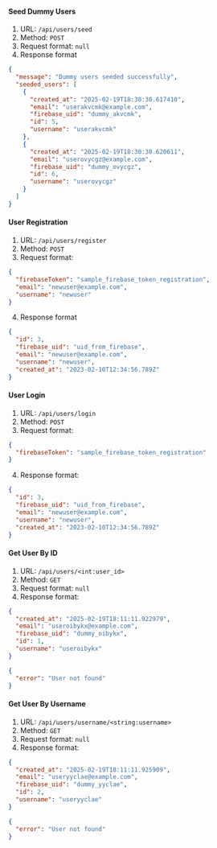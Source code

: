 #### Seed Dummy Users
1. URL: `/api/users/seed`
2. Method: `POST`
3. Request format: `null`
4. Response format
```json
{
  "message": "Dummy users seeded successfully",
  "seeded_users": [
    {
      "created_at": "2025-02-19T18:30:30.617410",
      "email": "userakvcmk@example.com",
      "firebase_uid": "dummy_akvcmk",
      "id": 5,
      "username": "userakvcmk"
    },
    {
      "created_at": "2025-02-19T18:30:30.620611",
      "email": "userovycgz@example.com",
      "firebase_uid": "dummy_ovycgz",
      "id": 6,
      "username": "userovycgz"
    }
  ]
}
```

#### User Registration
1. URL: `/api/users/register`
2. Method: `POST`
3. Request format: 
```json
{
  "firebaseToken": "sample_firebase_token_registration",
  "email": "newuser@example.com",
  "username": "newuser"
}
```

4. Response format
```json
{
  "id": 3,
  "firebase_uid": "uid_from_firebase",
  "email": "newuser@example.com",
  "username": "newuser",
  "created_at": "2023-02-10T12:34:56.789Z"
}
```

#### User Login
1. URL: `/api/users/login`
2. Method: `POST`
3. Request format: 
```json
{
  "firebaseToken": "sample_firebase_token_registration"
}
```
4. Response format:
```json
{
  "id": 3,
  "firebase_uid": "uid_from_firebase",
  "email": "newuser@example.com",
  "username": "newuser",
  "created_at": "2023-02-10T12:34:56.789Z"
}
```

#### Get User By ID
1. URL: `/api/users/<int:user_id>`
2. Method: `GET`
3. Request format: `null`
4. Response format:
```json
{
  "created_at": "2025-02-19T18:11:11.922979",
  "email": "useroibykx@example.com",
  "firebase_uid": "dummy_oibykx",
  "id": 1,
  "username": "useroibykx"
}
```
```json
{
  "error": "User not found"
}
```


#### Get User By Username
1. URL: `/api/users/username/<string:username>`
2. Method: `GET`
3. Request format: `null`
4. Response format:
```json
{
  "created_at": "2025-02-19T18:11:11.925909",
  "email": "useryyclae@example.com",
  "firebase_uid": "dummy_yyclae",
  "id": 2,
  "username": "useryyclae"
}
```
```json
{
  "error": "User not found"
}
```
